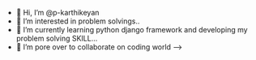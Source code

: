 - 👋 Hi, I’m @p-karthikeyan
- 👀 I’m interested in problem solvings..
- 🌱 I’m currently learning python django framework and developing my problem solving SKILL...
- 💞️ I’m pore over to collaborate on coding world -->


<!---
p-karthikeyan/p-karthikeyan is a ✨ special ✨ repository because its `README.md` (this file) appears on your GitHub profile.
You can click the Preview link to take a look at your changes.
--->
